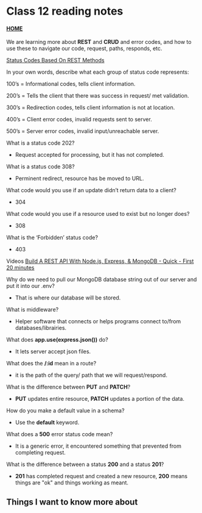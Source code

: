 # Class 12 reading notes

#### [HOME](https://cesarderio.github.io/reading-notes/)

We are learning more about **REST** and **CRUD** and error codes, and how to use these to navigate our code, request, paths, responds, etc.

[Status Codes Based On REST Methods](https://www.moesif.com/blog/technical/api-design/Which-HTTP-Status-Code-To-Use-For-Every-CRUD-App/)

In your own words, describe what each group of status code represents:

100’s = Informational codes, tells client information.

200’s = Tells the client that there was success in request/ met validation.

300’s = Redirection codes, tells client information is not at location.

400’s = Client error codes, invalid requests sent to server.

500’s = Server error codes, invalid input/unreachable server.

What is a status code 202?

* Request accepted for processing, but it has not completed.

What is a status code 308?

* Perminent redirect, resource has be moved to URL.

What code would you use if an update didn’t return data to a client?

* 304

What code would you use if a resource used to exist but no longer does?

* 308

What is the ‘Forbidden’ status code?

* 403

Videos
[Build A REST API With Node.js, Express, & MongoDB - Quick - First 20 minutes](https://www.youtube.com/channel/UCFbNIlppjAuEX4znoulh0Cw)

Why do we need to pull our MongoDB database string out of our server and put it into our .env?

* That is where our database will be stored.

What is middleware?

* Helper software that connects or helps programs connect to/from databases/librairies.

What does **app.use(express.json())** do?

* It lets server accept json files.

What does the **/:id** mean in a route?

* it is the path of the query/ path that we will request/respond.

What is the difference between **PUT** and **PATCH**?

* **PUT** updates entire resource, **PATCH** updates a portion of the data.

How do you make a default value in a schema?

* Use the **default** keyword.

What does a **500** error status code mean?

* It is a generic error, it encountered something that prevented from completing request.

What is the difference between a status **200** and a status **201**?

* **201** has completed request and created a new resource, **200** means things are "ok" and things working as meant.

## Things I want to know more about
